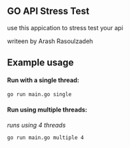 ## GO API Stress Test
use this appication to stress test your api

writeen by Arash Rasoulzadeh

## Example usage

#### Run with a single thread:
`go run main.go single`

#### Run using multiple threads:
*runs using 4 threads*

`go run main.go multiple 4`